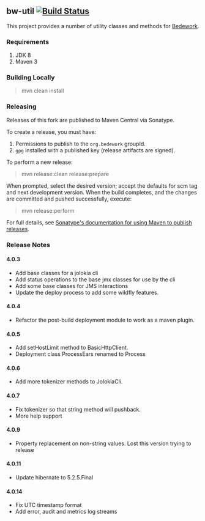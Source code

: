 ## bw-util [![Build Status](https://travis-ci.org/Bedework/bw-util.svg)](https://travis-ci.org/Bedework/bw-util)

This project provides a number of utility classes and methods for
[Bedework](https://www.apereo.org/projects/bedework).

### Requirements

1. JDK 8
2. Maven 3

### Building Locally

> mvn clean install

### Releasing

Releases of this fork are published to Maven Central via Sonatype.

To create a release, you must have:

1. Permissions to publish to the `org.bedework` groupId.
2. `gpg` installed with a published key (release artifacts are signed).

To perform a new release:

> mvn release:clean release:prepare

When prompted, select the desired version; accept the defaults for scm tag and next development version.
When the build completes, and the changes are committed and pushed successfully, execute:

> mvn release:perform

For full details, see [Sonatype's documentation for using Maven to publish releases](http://central.sonatype.org/pages/apache-maven.html).

### Release Notes
#### 4.0.3
  * Add base classes for a jolokia cli
  * Add status operations to the base jmx classes for use by the cli
  * Add some base classes for JMS interactions
  * Update the deploy process to add some wildfly features.

#### 4.0.4
  * Refactor the post-build deployment module to work as a maven plugin.

#### 4.0.5
  * Add setHostLimit method to BasicHttpClient.
  * Deployment class ProcessEars renamed to Process

#### 4.0.6
  * Add more tokenizer methods to JolokiaCli.

#### 4.0.7
  * Fix tokenizer so that string method will pushback.
  * More help support

#### 4.0.9
  * Property replacement on non-string values. Lost this version trying to release

#### 4.0.11
  * Update hibernate to 5.2.5.Final

#### 4.0.14
  * Fix UTC timestamp format
  * Add error, audit and metrics log streams
